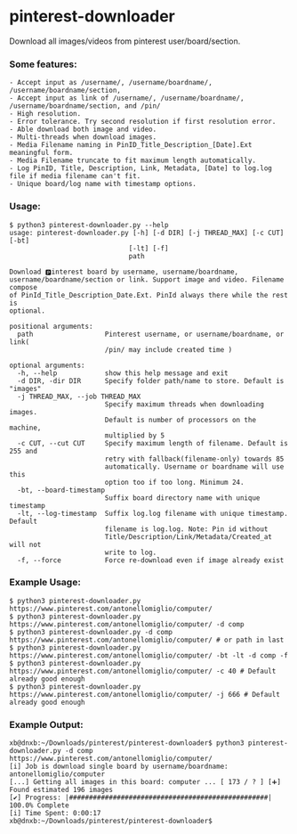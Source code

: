# pinterest-downloader
Download all images/videos from pinterest user/board/section.

### Some features:
    - Accept input as /username/, /username/boardname/, /username/boardname/section, 
    - Accept input as link of /username/, /username/boardname/, /username/boardname/section, and /pin/
    - High resolution. 
    - Error tolerance. Try second resolution if first resolution error.
    - Able download both image and video.
    - Multi-threads when download images.
    - Media Filename naming in PinID_Title_Description_[Date].Ext meaningful form. 
    - Media Filename truncate to fit maximum length automatically.
    - Log PinID, Title, Description, Link, Metadata, [Date] to log.log file if media filename can't fit.
    - Unique board/log name with timestamp options.

### Usage:

    $ python3 pinterest-downloader.py --help
    usage: pinterest-downloader.py [-h] [-d DIR] [-j THREAD_MAX] [-c CUT] [-bt]
                                  [-lt] [-f]
                                  path

    Download 🅿️interest board by username, username/boardname,
    username/boardname/section or link. Support image and video. Filename compose
    of PinId_Title_Description_Date.Ext. PinId always there while the rest is
    optional.

    positional arguments:
      path                  Pinterest username, or username/boardname, or link(
                            /pin/ may include created time )

    optional arguments:
      -h, --help            show this help message and exit
      -d DIR, -dir DIR      Specify folder path/name to store. Default is "images"
      -j THREAD_MAX, --job THREAD_MAX
                            Specify maximum threads when downloading images.
                            Default is number of processors on the machine,
                            multiplied by 5
      -c CUT, --cut CUT     Specify maximum length of filename. Default is 255 and
                            retry with fallback(filename-only) towards 85
                            automatically. Username or boardname will use this
                            option too if too long. Minimum 24.
      -bt, --board-timestamp
                            Suffix board directory name with unique timestamp
      -lt, --log-timestamp  Suffix log.log filename with unique timestamp. Default
                            filename is log.log. Note: Pin id without
                            Title/Description/Link/Metadata/Created_at will not
                            write to log.
      -f, --force           Force re-download even if image already exist

### Example Usage:
    $ python3 pinterest-downloader.py https://www.pinterest.com/antonellomiglio/computer/ 
    $ python3 pinterest-downloader.py https://www.pinterest.com/antonellomiglio/computer/ -d comp
    $ python3 pinterest-downloader.py -d comp https://www.pinterest.com/antonellomiglio/computer/ # or path in last
    $ python3 pinterest-downloader.py https://www.pinterest.com/antonellomiglio/computer/ -bt -lt -d comp -f
    $ python3 pinterest-downloader.py https://www.pinterest.com/antonellomiglio/computer/ -c 40 # Default already good enough
    $ python3 pinterest-downloader.py https://www.pinterest.com/antonellomiglio/computer/ -j 666 # Default already good enough

### Example Output:
    xb@dnxb:~/Downloads/pinterest/pinterest-downloader$ python3 pinterest-downloader.py -d comp https://www.pinterest.com/antonellomiglio/computer/ 
    [i] Job is download single board by username/boardname: antonellomiglio/computer
    [...] Getting all images in this board: computer ... [ 173 / ? ] [➕] Found estimated 196 images
    [✔] Progress: |##################################################| 100.0% Complete  
    [i] Time Spent: 0:00:17
    xb@dnxb:~/Downloads/pinterest/pinterest-downloader$ 

